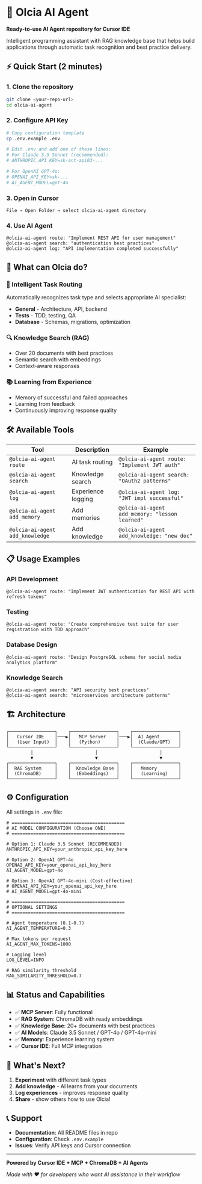 # 🤖 Olcia AI Agent

**Ready-to-use AI Agent repository for Cursor IDE**

Intelligent programming assistant with RAG knowledge base that helps build applications through automatic task recognition and best practice delivery.

## ⚡ Quick Start (2 minutes)

### 1. Clone the repository
```bash
git clone <your-repo-url>
cd olcia-ai-agent
```

### 2. Configure API Key
```bash
# Copy configuration template
cp .env.example .env

# Edit .env and add one of these lines:
# For Claude 3.5 Sonnet (recommended):
# ANTHROPIC_API_KEY=sk-ant-api03-...

# For OpenAI GPT-4o:
# OPENAI_API_KEY=sk-...
# AI_AGENT_MODEL=gpt-4o
```

### 3. Open in Cursor
```
File → Open Folder → select olcia-ai-agent directory
```

### 4. Use AI Agent
```
@olcia-ai-agent route: "Implement REST API for user management"
@olcia-ai-agent search: "authentication best practices"
@olcia-ai-agent log: "API implementation completed successfully"
```

## 🎯 What can Olcia do?

### 🤖 Intelligent Task Routing
Automatically recognizes task type and selects appropriate AI specialist:
- **General** - Architecture, API, backend
- **Tests** - TDD, testing, QA
- **Database** - Schemas, migrations, optimization

### 🔍 Knowledge Search (RAG)
- Over 20 documents with best practices
- Semantic search with embeddings
- Context-aware responses

### 📚 Learning from Experience
- Memory of successful and failed approaches
- Learning from feedback
- Continuously improving response quality

## 🛠️ Available Tools

| Tool | Description | Example |
|------|-------------|---------|
| `@olcia-ai-agent route` | AI task routing | `@olcia-ai-agent route: "Implement JWT auth"` |
| `@olcia-ai-agent search` | Knowledge search | `@olcia-ai-agent search: "OAuth2 patterns"` |
| `@olcia-ai-agent log` | Experience logging | `@olcia-ai-agent log: "JWT impl successful"` |
| `@olcia-ai-agent add_memory` | Add memories | `@olcia-ai-agent add_memory: "lesson learned"` |
| `@olcia-ai-agent add_knowledge` | Add knowledge | `@olcia-ai-agent add_knowledge: "new doc"` |

## 📋 Usage Examples

### API Development
```
@olcia-ai-agent route: "Implement JWT authentication for REST API with refresh tokens"
```

### Testing
```
@olcia-ai-agent route: "Create comprehensive test suite for user registration with TDD approach"
```

### Database Design
```
@olcia-ai-agent route: "Design PostgreSQL schema for social media analytics platform"
```

### Knowledge Search
```
@olcia-ai-agent search: "API security best practices"
@olcia-ai-agent search: "microservices architecture patterns"
```

## 🏗️ Architecture

```
┌─────────────────┐    ┌─────────────────┐    ┌─────────────────┐
│   Cursor IDE    │───▶│   MCP Server    │───▶│  AI Agent       │
│   (User Input)  │    │   (Python)      │    │  (Claude/GPT)   │
└─────────────────┘    └─────────────────┘    └─────────────────┘
         │                       │                       │
         ▼                       ▼                       ▼
┌─────────────────┐    ┌─────────────────┐    ┌─────────────────┐
│  RAG System     │    │  Knowledge Base │    │   Memory        │
│  (ChromaDB)     │    │  (Embeddings)   │    │   (Learning)    │
└─────────────────┘    └─────────────────┘    └─────────────────┘
```

## ⚙️ Configuration

All settings in `.env` file:

```env
# ==========================================
# AI MODEL CONFIGURATION (Choose ONE)
# ==========================================

# Option 1: Claude 3.5 Sonnet (RECOMMENDED)
ANTHROPIC_API_KEY=your_anthropic_api_key_here

# Option 2: OpenAI GPT-4o
OPENAI_API_KEY=your_openai_api_key_here
AI_AGENT_MODEL=gpt-4o

# Option 3: OpenAI GPT-4o-mini (Cost-effective)
# OPENAI_API_KEY=your_openai_api_key_here
# AI_AGENT_MODEL=gpt-4o-mini

# ==========================================
# OPTIONAL SETTINGS
# ==========================================

# Agent temperature (0.1-0.7)
AI_AGENT_TEMPERATURE=0.3

# Max tokens per request
AI_AGENT_MAX_TOKENS=1000

# Logging level
LOG_LEVEL=INFO

# RAG similarity threshold
RAG_SIMILARITY_THRESHOLD=0.7
```

## 📊 Status and Capabilities

- ✅ **MCP Server**: Fully functional
- ✅ **RAG System**: ChromaDB with ready embeddings
- ✅ **Knowledge Base**: 20+ documents with best practices
- ✅ **AI Models**: Claude 3.5 Sonnet / GPT-4o / GPT-4o-mini
- ✅ **Memory**: Experience learning system
- ✅ **Cursor IDE**: Full MCP integration

## 🚀 What's Next?

1. **Experiment** with different task types
2. **Add knowledge** - AI learns from your documents
3. **Log experiences** - improves response quality
4. **Share** - show others how to use Olcia!

## 📞 Support

- **Documentation**: All README files in repo
- **Configuration**: Check `.env.example`
- **Issues**: Verify API keys and Cursor connection

---

**Powered by Cursor IDE + MCP + ChromaDB + AI Agents**

*Made with ❤️ for developers who want AI assistance in their workflow*
